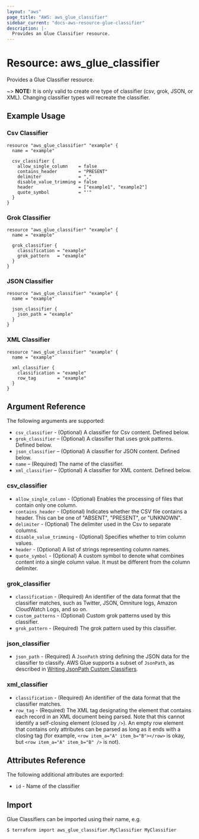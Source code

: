 ```yaml
---
layout: "aws"
page_title: "AWS: aws_glue_classifier"
sidebar_current: "docs-aws-resource-glue-classifier"
description: |-
  Provides an Glue Classifier resource.
---
```


# Resource: aws_glue_classifier

Provides a Glue Classifier resource.

~> **NOTE:** It is only valid to create one type of classifier (csv, grok, JSON, or XML). Changing classifier types will recreate the classifier.

## Example Usage

### Csv Classifier

```hcl
resource "aws_glue_classifier" "example" {
  name = "example"

  csv_classifier {
    allow_single_column    = false
    contains_header        = "PRESENT"
    delimiter              = ","
    disable_value_trimming = false
    header                 = ["example1", "example2"]
    quote_symbol           = "'"
  }
}
```

### Grok Classifier

```hcl
resource "aws_glue_classifier" "example" {
  name = "example"

  grok_classifier {
    classification = "example"
    grok_pattern   = "example"
  }
}
```

### JSON Classifier

```hcl
resource "aws_glue_classifier" "example" {
  name = "example"

  json_classifier {
    json_path = "example"
  }
}
```

### XML Classifier

```hcl
resource "aws_glue_classifier" "example" {
  name = "example"

  xml_classifier {
    classification = "example"
    row_tag        = "example"
  }
}
```

## Argument Reference

The following arguments are supported:

* `csv_classifier` - (Optional) A classifier for Csv content. Defined below.
* `grok_classifier` – (Optional) A classifier that uses grok patterns. Defined below.
* `json_classifier` – (Optional) A classifier for JSON content. Defined below.
* `name` – (Required) The name of the classifier.
* `xml_classifier` – (Optional) A classifier for XML content. Defined below.

### csv_classifier

* `allow_single_column` - (Optional) Enables the processing of files that contain only one column.
* `contains_header` - (Optional) Indicates whether the CSV file contains a header. This can be one of "ABSENT", "PRESENT", or "UNKNOWN".
* `delimiter` - (Optional) The delimiter used in the Csv to separate columns.
* `disable_value_trimming` - (Optional) Specifies whether to trim column values. 
* `header` - (Optional) A list of strings representing column names.
* `quote_symbol` - (Optional) A custom symbol to denote what combines content into a single column value. It must be different from the column delimiter.

### grok_classifier

* `classification` - (Required) An identifier of the data format that the classifier matches, such as Twitter, JSON, Omniture logs, Amazon CloudWatch Logs, and so on.
* `custom_patterns` - (Optional) Custom grok patterns used by this classifier.
* `grok_pattern` - (Required) The grok pattern used by this classifier.

### json_classifier

* `json_path` - (Required) A `JsonPath` string defining the JSON data for the classifier to classify. AWS Glue supports a subset of `JsonPath`, as described in [Writing JsonPath Custom Classifiers](https://docs.aws.amazon.com/glue/latest/dg/custom-classifier.html#custom-classifier-json).

### xml_classifier

* `classification` - (Required) An identifier of the data format that the classifier matches.
* `row_tag` - (Required) The XML tag designating the element that contains each record in an XML document being parsed. Note that this cannot identify a self-closing element (closed by `/>`). An empty row element that contains only attributes can be parsed as long as it ends with a closing tag (for example, `<row item_a="A" item_b="B"></row>` is okay, but `<row item_a="A" item_b="B" />` is not).

## Attributes Reference

The following additional attributes are exported:

* `id` - Name of the classifier

## Import

Glue Classifiers can be imported using their name, e.g.

```
$ terraform import aws_glue_classifier.MyClassifier MyClassifier
```
